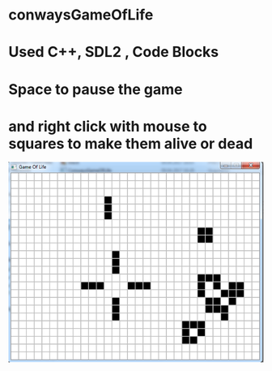 # conwaysGameOfLife
# Used C++, SDL2 , Code Blocks 

# Space to pause the game
# and right click with mouse to squares to make them alive or dead

![ScreenShot](https://raw.githubusercontent.com/ahmetamasyali/conwaysGameOfLife/master/screenshot.png)
